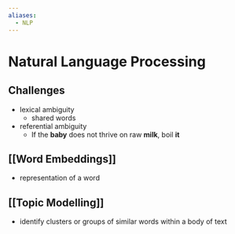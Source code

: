 ```yaml
---
aliases:
  - NLP
---
```

# Natural Language Processing
## Challenges
- lexical ambiguity
	- shared words
- referential ambiguity
	- If the **baby** does not thrive on raw **milk**, boil **it**
## [[Word Embeddings]]
- representation of a word
## [[Topic Modelling]]
- identify clusters or groups of similar words within a body of text
